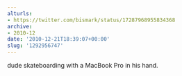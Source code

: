 ```yaml
---
alturls:
- https://twitter.com/bismark/status/17287968955834368
archive:
- 2010-12
date: '2010-12-21T18:39:07+00:00'
slug: '1292956747'
---
```


dude skateboarding with a MacBook Pro in his hand.

